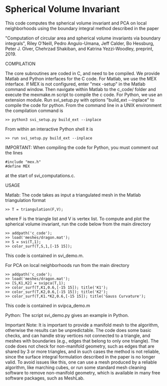 Spherical Volume Invariant
==========================

This code computes the spherical volume invariant and PCA on local neighborhoods using the boundary integral method described in the paper

"Computation of circular area and spherical volume invariants via boundary integrals",  Riley O'Neill, Pedro Angulo-Umana, Jeff Calder, Bo Hessburg, Peter J. Olver, Chehrzad Shakiban, and Katrina Yezzi-Woodley, preprint, 2019.

COMPILATION

The core subroutines are coded in C, and need to be compiled. We provide Matlab and Python interfaces for the C code. For Matlab, we use the MEX interface. If MEX is not configured, enter "mex -setup" in the Matlab command window. Then navigate within Matlab to the c_code/ folder and execute the mexmake.m script to compile the c code. For Python, we use an extension module. Run svi_setup.py with options "build_ext --inplace" to compile the code for python. From the command line in a UNIX environment the compilation command is

```
>> python3 svi_setup.py build_ext --inplace
```

From within an interactive Python shell it is

```
>> run svi_setup.py build_ext --inplace
```

IMPORTANT: When compiling the code for Python, you must comment out the lines

```
#include "mex.h"
#define MEX
```

at the start of svi_computations.c.

USAGE

Matlab: The code takes as input a triangulated mesh in the Matlab triangulation format

```
>> T = triangulation(F,V);
```

where F is the triangle list and V is vertex list. To compute and plot the spherical volume invariant, run the code below from the main directory

```
>> addpath('c_code');
>> load('meshes/dragon.mat');
>> S = svi(T,1); 
>> color_surf(T,S,1,[-15 15]);
```

This code is contained in svi_demo.m.

For PCA on local neighborhoods run from the main directory

```
>> addpath('c_code');
>> load('meshes/dragon.mat');
>> [S,K1,K2] = svipca(T,1);
>> color_surf(T,K1,0.6,[-15 15]); title('K1');
>> color_surf(T,K2,0.6,[-15 15]); title('K2');
>> color_surf(T,K1.*K2,0.6,[-15 15]); title('Gauss Curvature');
```

This code is contained in svipca_demo.m

Python: The script svi_demo.py gives an example in Python.

Important Note: It is important to provide a manifold mesh to the algorithm, otherwise the results can be unpredictable. The code does some basic checks, and can handle stray vertices not connected to a triangle, and meshes with boundaries (e.g., edges that belong to only one triangle). The code does not check for non-manifold geometry, such as edges that are shared by 3 or more triangles, and in such cases the method is not reliable, since the surface integral formulation described in the paper is no longer valid. To avoid issues like this, one can use a mesh produced by a reliable algorithm, like marching cubes, or run some standard mesh cleaning software to remove non-manifold geometry, which is available in many free software packages, such as MeshLab.

